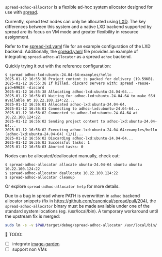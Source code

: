 `spread-adhoc-allocator` is a flexible ad-hoc system allocator designed for use
with [spread](https://github.com/canonical/spread).

Currently, spread test nodes can only be allocated using
[LXD](https://github.com/canonical/lxd). The key differences between this system
and a native LXD backend supported by spread are its focus on VM mode and
greater flexibility in resource assignment.

Refer to the [spread-lxd.yaml](./spread-lxd.yaml) file for an
example configuration of the LXD backend. Additionally, the
[spread.yaml](./spread.yaml) file provides an example of integrating
`spread-adhoc-allocator` as a spread `adhoc` backend.

Quickly trying it out with the reference configuration:

```text
$ spread adhoc-lxd:ubuntu-24.04-64:examples/hello
2025-01-12 16:55:38 Project content is packed for delivery (19.59KB).
2025-01-12 16:55:38 If killed, discard servers with: spread -reuse-pid=69638 -discard
2025-01-12 16:55:38 Allocating adhoc-lxd:ubuntu-24.04-64...
2025-01-12 16:56:01 Waiting for adhoc-lxd:ubuntu-24.04-64 to make SSH available at 10.22.100.124:22...
2025-01-12 16:56:01 Allocated adhoc-lxd:ubuntu-24.04-64.
2025-01-12 16:56:01 Connecting to adhoc-lxd:ubuntu-24.04-64...
2025-01-12 16:56:02 Connected to adhoc-lxd:ubuntu-24.04-64 at 10.22.100.124:22.
2025-01-12 16:56:02 Sending project content to adhoc-lxd:ubuntu-24.04-64...
2025-01-12 16:56:02 Executing adhoc-lxd:ubuntu-24.04-64:examples/hello (adhoc-lxd:ubuntu-24.04-64) (1/1)...
2025-01-12 16:56:02 Discarding adhoc-lxd:ubuntu-24.04-64...
2025-01-12 16:56:03 Successful tasks: 1
2025-01-12 16:56:03 Aborted tasks: 0
```

Nodes can be allocated/deallocated manually, check out:

``` text
$ spread-adhoc-allocator allocate ubuntu-24.04-64 ubuntu ubuntu
10.22.100.124:22
$ spread-adhoc-allocator deallocate 10.22.100.124:22
$ spread-adhoc-allocator cleanup
```

Or explore `spread-adhoc-allocator help` for more details.

Due to a bug in spread where PATH is overwritten in `adhoc` backend allocator
snippets (fix in https://github.com/canonical/spread/pull/204), the
`spread-adhoc-allocator` binary must be made available under one of the standard
system locations (eg. /usr/local/bin). A temporary workaround until the upstream
fix is merged:

``` sh
sudo ln -s -v $PWD/target/debug/spread-adhoc-allocator /usr/local/bin/
```

🚧 TODO:
 - [ ] integrate [image-garden](https://gitlab.com/zygoon/image-garden)
 - [ ] support non VMs
